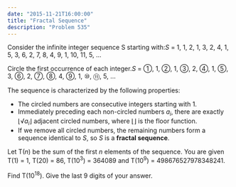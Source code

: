 ```yaml
---
date: "2015-11-21T16:00:00"
title: "Fractal Sequence"
description: "Problem 535"
---
```


<p>Consider the infinite integer sequence S starting with:<var>S</var> = 1, 1, 2, 1, 3, 2, 4, 1, 5, 3, 6, 2, 7, 8, 4, 9, 1, 10, 11, 5, ...</p>
<p>Circle the first occurrence of each integer.<var>S</var> = ①, 1, ②, 1, ③, 2, ④, 1, ⑤, 3, ⑥, 2, ⑦, ⑧, 4, ⑨, 1, ⑩, ⑪, 5, ...</p>
<p>The sequence is characterized by the following properties:</p>
<ul><li>The circled numbers are consecutive integers starting with 1.</li>
<li>Immediately preceding each non-circled numbers <var>a<sub>i</sub></var>, there are exactly ⌊√<var>a<sub>i</sub></var>⌋ adjacent circled numbers, where ⌊⌋ is the floor function.</li>
<li>If we remove all circled numbers, the remaining numbers form a sequence identical to <var>S</var>, so <var>S</var> is a <b>fractal sequence</b>.</li></ul><p>Let T(<var>n</var>) be the sum of the first <var>n</var> elements of the sequence.
You are given T(1) = 1, T(20) = 86, T(10<sup>3</sup>) = 364089 and T(10<sup>9</sup>) = 498676527978348241.</p>
<p>Find T(10<sup>18</sup>). Give the last 9 digits of your answer.</p>

